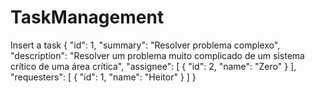 # TaskManagement
Insert a task
{
    "id": 1,
    "summary": "Resolver problema complexo",
    "description": "Resolver um problema muito complicado de um sistema crítico de uma área crítica",
    "assignee": [
        {
            "id": 2,
            "name": "Zero"
        }
    ],
    "requesters": [
        {
            "id": 1,
            "name": "Heitor"
        }
    ]
} 
